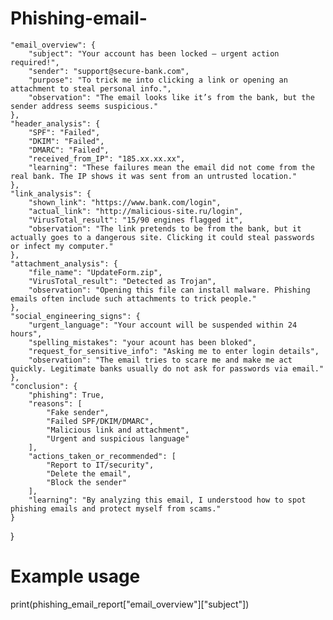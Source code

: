 # Phishing-email-
    "email_overview": {
        "subject": "Your account has been locked – urgent action required!",
        "sender": "support@secure-bank.com",
        "purpose": "To trick me into clicking a link or opening an attachment to steal personal info.",
        "observation": "The email looks like it’s from the bank, but the sender address seems suspicious."
    },
    "header_analysis": {
        "SPF": "Failed",
        "DKIM": "Failed",
        "DMARC": "Failed",
        "received_from_IP": "185.xx.xx.xx",
        "learning": "These failures mean the email did not come from the real bank. The IP shows it was sent from an untrusted location."
    },
    "link_analysis": {
        "shown_link": "https://www.bank.com/login",
        "actual_link": "http://malicious-site.ru/login",
        "VirusTotal_result": "15/90 engines flagged it",
        "observation": "The link pretends to be from the bank, but it actually goes to a dangerous site. Clicking it could steal passwords or infect my computer."
    },
    "attachment_analysis": {
        "file_name": "UpdateForm.zip",
        "VirusTotal_result": "Detected as Trojan",
        "observation": "Opening this file can install malware. Phishing emails often include such attachments to trick people."
    },
    "social_engineering_signs": {
        "urgent_language": "Your account will be suspended within 24 hours",
        "spelling_mistakes": "your acount has been bloked",
        "request_for_sensitive_info": "Asking me to enter login details",
        "observation": "The email tries to scare me and make me act quickly. Legitimate banks usually do not ask for passwords via email."
    },
    "conclusion": {
        "phishing": True,
        "reasons": [
            "Fake sender",
            "Failed SPF/DKIM/DMARC",
            "Malicious link and attachment",
            "Urgent and suspicious language"
        ],
        "actions_taken_or_recommended": [
            "Report to IT/security",
            "Delete the email",
            "Block the sender"
        ],
        "learning": "By analyzing this email, I understood how to spot phishing emails and protect myself from scams."
    }
}

# Example usage
print(phishing_email_report["email_overview"]["subject"])
